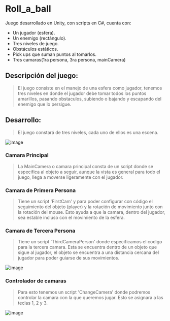 # Roll_a_ball
Juego desarrollado en Unity, con scripts en C#, cuenta con:

- Un jugador (esfera).
- Un enemigo (rectángulo).
- Tres niveles de juego.
- Obstáculos estáticos.
- Pick ups que suman puntos al tomarlos.
- Tres camaras(1ra persona, 3ra persona, mainCamera)

## Descripción del juego:

> El juego consiste en el manejo de una esfera como jugador, 
> tenemos tres niveles en donde el jugador debe tomar todos los puntos amarillos,
> pasando obstaculos, subiendo o bajando y
> escapando del enemigo que lo persigue.

## Desarrollo:
> El juego constará de tres niveles, cada uno de ellos es una escena. 

![image](https://github.com/user-attachments/assets/489fac70-ae7c-4d23-bd74-0be2de2b0754)

### Camara Principal
> La MainCamera o camara principal consta de un script donde se especifica al objeto a seguir, aunque la vista es general para todo el juego,
> llega a moverse ligeramente con el jugador.

### Camara de Primera Persona
> Tiene un script 'FirstCam' y para poder configurar con código el seguimiento del objeto (player) y la rotación de movimiento junto con la rotación del mouse.
> Esto ayuda a que la camara, dentro del jugador, sea estable incluso con el movimiento de la esfera.

### Camara de Tercera Persona
> Tiene un script 'ThirdCameraPerson' donde especificamos el codigo para la tercera camara.
> Esta se encuentra dentro de un objeto que sigue al jugador, el objeto se encuentra a una distancia cercana del jugador para poder guiarse de sus movimientos.

![image](https://github.com/user-attachments/assets/2b997583-447e-47b3-a9f7-22b96b75771a)

### Controlador de camaras
> Para esto tenemos un script 'ChangeCamera' donde podremos controlar la camara con la que queremos jugar.
> Esto se asignara a las teclas 1, 2 y 3.

![image](https://github.com/user-attachments/assets/f1671b3e-e621-4153-ab6d-30805c05d4e0)


